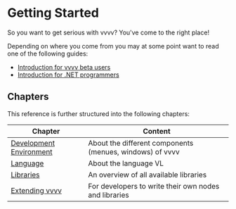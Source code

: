# Getting Started

So you want to get serious with vvvv? You've come to the right place!

Depending on where you come from you may at some point want to read one of the following guides:

* [Introduction for vvvv beta users](beta/introduction-for-vvvv-beta-users.md)
* [Introduction for .NET programmers](dotnet/introduction-for-dotnet-programmers.md)

## Chapters

This reference is further structured into the following chapters:

| Chapter | Content |
|---|---|
| [Development Environment](../hde/gui.md) | About the different components (menues, windows) of vvvv |
| [Language](../language/language.md) | About the language VL | 
| [Libraries](../libraries/overview.md) | An overview of all available libraries |
| [Extending vvvv](../extending/overview.md) | For developers to write their own nodes and libraries |